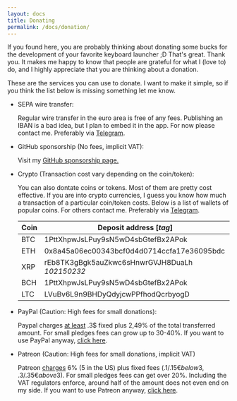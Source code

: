 ```yaml
---
layout: docs
title: Donating
permalink: /docs/donation/
---
```


If you found here, you are probably thinking about donating some bucks for the development of your favorite keyboard launcher ;D That's great. Thank you. It makes me happy to know that people are grateful for what I (love to) do, and I highly appreciate that you are thinking about a donation.

These are the services you can use to donate. I want to make it simple, so if you think the list below is missing something let me know.

* SEPA wire transfer:

  Regular wire transfer in the euro area is free of any fees. Publishing an IBAN is a bad idea, but I plan to embed it in the app. For now please contact me. Preferably via [Telegram](https://t.me/manuelschneider).

* GitHub sponsorship (No fees, implicit VAT):

  Visit my [GitHub sponsorship page.](https://github.com/sponsors/ManuelSchneid3r)

* Crypto (Transaction cost vary depending on the coin/token):

  You can also dontate coins or tokens. Most of them are pretty cost effective. If you are into crypto currencies, I guess you know how much a transaction of a particular coin/token costs. Below is a list of wallets of popular coins. For others contact me. Preferably via [Telegram](https://t.me/manuelschneider).

  Coin | Deposit address [*tag*]
  --- | ---
  BTC| 1PttXhpwJsLPuy9sN5wD4sbGtefBx2APok
  ETH| 0x8a45a06ec00343bcf0d4d0714ccfa17e36095bdc
  XRP| rEb8TK3gBgk5auZkwc6sHnwrGVJH8DuaLh *102150232*
  BCH| 1PttXhpwJsLPuy9sN5wD4sbGtefBx2APok
  LTC| LVuBv6L9n9BHDyQdyjcwPPfhodQcrbyogD
  
* PayPal (Caution: High fees for small donations):

  Paypal charges [at least](https://www.paypal.com/tc/webapps/mpp/paypal-fees) .3$ fixed plus 2,49% of the total transferred amount. For small pledges fees can grow up to 30-40%. If you want to use PayPal anyway, [click here](https://www.paypal.com/cgi-bin/webscr?cmd=_s-xclick&hosted_button_id=W74BQPKPGNSNC).

* Patreon (Caution: High fees for small donations, implicit VAT)

  Patreon [charges](https://support.patreon.com/hc/en-us/articles/360027674431-My-earnings-fees) 6% (5 in the US) plus fixed fees (.1$/.15€ below 3$, .3$/.35€ above 3$). For small pledges fees can get over 20%. Including the VAT regulators enforce, around half of the amount does not even end on my side. If you want to use Patreon anyway, [click here](https://www.patreon.com/bePatron?u=4631163).

